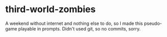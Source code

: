 # third-world-zombies
A weekend without internet and nothing else to do, so I made this pseudo-game playable in prompts. Didn't used git, so no commits, sorry.
